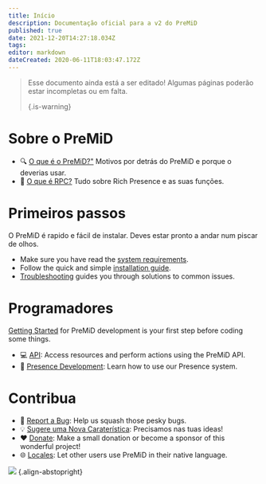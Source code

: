 ```yaml
---
title: Início
description: Documentação oficial para a v2 do PreMiD
published: true
date: 2021-12-20T14:27:18.034Z
tags:
editor: markdown
dateCreated: 2020-06-11T18:03:47.172Z
---
```


> Esse documento ainda está a ser editado! Algumas páginas poderão estar incompletas ou em falta. 
> 
> {.is-warning}

# Sobre o PreMiD
- :mag: [O que é o PreMiD?"](/about) Motivos por detrás do PreMiD e porque o deverias usar.
- :link: [O que é RPC?](https://discordapp.com/rich-presence) Tudo sobre Rich Presence e as suas funções.

# Primeiros passos

O PreMiD é rapido e fácil de instalar. Deves estar pronto a andar num piscar de olhos.

- Make sure you have read the [system requirements](/install/requirements).
- Follow the quick and simple [installation guide](/install).
- [Troubleshooting](/troubleshooting) guides you through solutions to common issues.

# Programadores

[Getting Started](/dev) for PreMiD development is your first step before coding some things.

- :computer: [API](/dev/api): Access resources and perform actions using the PreMiD API.
- :wrench: [Presence Development](/dev/presence): Learn how to use our Presence system.

# Contribua
- :bug: [Report a Bug](https://github.com/PreMiD): Help us squash those pesky bugs.
- :bulb: [Sugere uma Nova Caraterística](https://discord.premid.app/): Precisamos nas tuas ideas!
- :heart: [Donate](https://www.patreon.com/Timeraa): Make a small donation or become a sponsor of this wonderful project!
- :globe_with_meridians: [Locales](https://translate.premid.app): Let other users use PreMiD in their native language.

![](https://beta.premid.app/img/logo.2b414dc2.gif) {.align-abstopright}
